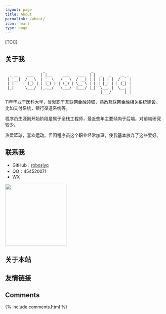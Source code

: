 ```yaml
---
layout: page
title: About
permalink: /about/
icon: heart
type: page
---
```


[TOC]


## 关于我

```
                 _                     _                 
  _ __    ___   | |__     ___    ___  | |  _   _    __ _ 
 | '__|  / _ \  | '_ \   / _ \  / __| | | | | | |  / _` |
 | |    | (_) | | |_) | | (_) | \__ \ | | | |_| | | (_| |
 |_|     \___/  |_.__/   \___/  |___/ |_|  \__, |  \__, |
                                           |___/      |_|
```

11年毕业于医科大学，曾就职于互联网金融领域，熟悉互联网金融相关系统建设。比如支付系统，银行渠道系统等。

程序员生涯刚开始阶段是属于全栈工程师，最近些年主要倾向于后端，对前端研究较少。

热爱篮球，喜欢运动。但因程序员这个职业经常加班，使我基本放弃了这些爱好。

## 联系我

* GitHub：[roboslyq](https://github.com/roboslyq)
* QQ：454520071
* WX

<img src="https://roboslyq.github.io/images/aboutMe/wx.jpg" float=left width=200px height=200px/>

## 关于本站

## 友情链接

## Comments

{% include comments.html %}

